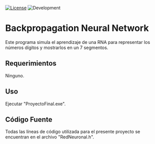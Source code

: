 [![License](https://img.shields.io/apm/l/vim-mode.svg)](https://opensource.org/licenses/MIT) ![Development](https://img.shields.io/badge/development-done-green.svg)
# Backpropagation Neural Network
Este programa simula el aprendizaje de una RNA para representar los números dígitos y mostrarlos en un 7 segmentos.

## Requerimientos
Ninguno.

## Uso
Ejecutar "ProyectoFinal.exe".

## Código Fuente
Todas las líneas de código utilizada para el presente proyecto se encuentran en el archivo "RedNeuronal.h".

